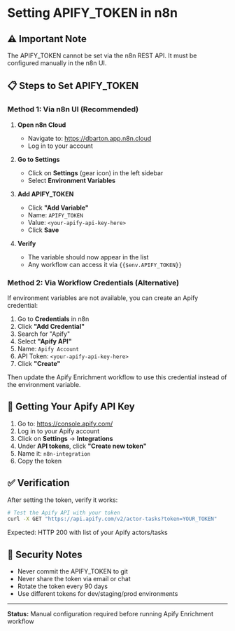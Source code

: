 # Setting APIFY_TOKEN in n8n

## ⚠️ Important Note

The APIFY_TOKEN cannot be set via the n8n REST API. It must be configured manually in the n8n UI.

## 📋 Steps to Set APIFY_TOKEN

### Method 1: Via n8n UI (Recommended)

1. **Open n8n Cloud**
   - Navigate to: https://dbarton.app.n8n.cloud
   - Log in to your account

2. **Go to Settings**
   - Click on **Settings** (gear icon) in the left sidebar
   - Select **Environment Variables**

3. **Add APIFY_TOKEN**
   - Click **"Add Variable"**
   - Name: `APIFY_TOKEN`
   - Value: `<your-apify-api-key-here>`
   - Click **Save**

4. **Verify**
   - The variable should now appear in the list
   - Any workflow can access it via `{{$env.APIFY_TOKEN}}`

### Method 2: Via Workflow Credentials (Alternative)

If environment variables are not available, you can create an Apify credential:

1. Go to **Credentials** in n8n
2. Click **"Add Credential"**
3. Search for "Apify"
4. Select **"Apify API"**
5. Name: `Apify Account`
6. API Token: `<your-apify-api-key-here>`
7. Click **"Create"**

Then update the Apify Enrichment workflow to use this credential instead of the environment variable.

## 🔑 Getting Your Apify API Key

1. Go to: https://console.apify.com/
2. Log in to your Apify account
3. Click on **Settings** → **Integrations**
4. Under **API tokens**, click **"Create new token"**
5. Name it: `n8n-integration`
6. Copy the token

## ✅ Verification

After setting the token, verify it works:

```bash
# Test the Apify API with your token
curl -X GET "https://api.apify.com/v2/actor-tasks?token=YOUR_TOKEN"
```

Expected: HTTP 200 with list of your Apify actors/tasks

## 🚨 Security Notes

- Never commit the APIFY_TOKEN to git
- Never share the token via email or chat
- Rotate the token every 90 days
- Use different tokens for dev/staging/prod environments

---

**Status:** Manual configuration required before running Apify Enrichment workflow
